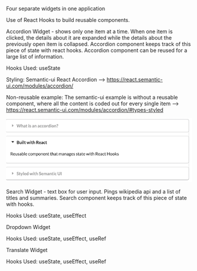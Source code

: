 Four separate widgets in one application

Use of React Hooks to build reusable components.

Accordion Widget - shows only one item at a time. When one item is clicked, the details about it are expanded while the details about the previously open item is collapsed. Accordion component keeps track of this piece of state with react hooks. Accordion component can be reused for a large list of information.

Hooks Used: useState

Styling: Semantic-ui React Accordion --> https://react.semantic-ui.com/modules/accordion/

Non-reusable example: The semantic-ui example is without a reusable component, where all the content is coded out for every single item --> https://react.semantic-ui.com/modules/accordion/#types-styled

![picture](Accordion-Demo.png)

Search Widget - text box for user input. Pings wikipedia api and a list of titles and summaries. Search component keeps track of this piece of state with hooks.

Hooks Used: useState, useEffect

Dropdown Widget

Hooks Used: useState, useEffect, useRef

Translate Widget

Hooks Used: useState, useEffect, useRef
